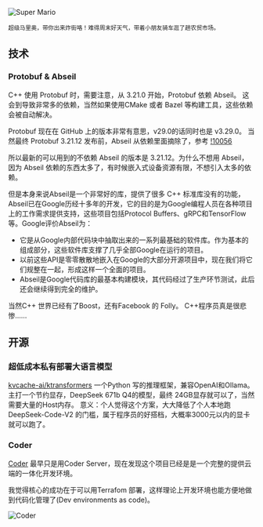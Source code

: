 ---
---

![Super Mario](/images/d/img-9794.webp)

<small>超级马里奥，带你出来炸街咯！难得周末好天气，带着小朋友骑车逛了趟农贸市场。</small>

## 技术

### Protobuf & Abseil

C++ 使用 Protobuf 时，需要注意，从 3.21.0 开始，Protobuf 依赖 Abseil。
这会到导致非常多的依赖，当然如果使用CMake 或者 Bazel 等构建工具，这些依赖会被自动解决。

Protobuf 现在在 GitHub 上的版本非常有意思，v29.0的话同时也是 v3.29.0。
当然最终 Protobuf 3.21.12 发布前，Abseil 从依赖里面摘除了，参考 [!10056](https://github.com/protocolbuffers/protobuf/pull/10056)

所以最新的可以用到的不依赖 Abseil 的版本是 3.21.12。为什么不想用 Abseil，因为 Abseil 依赖的东西太多了，有时候嵌入式设备资源有限，不想引入太多的依赖。

但是本身来说Abseil是一个非常好的库，提供了很多 C++ 标准库没有的功能，Abseil已在Google历经十多年的开发，它的目的是为Google编程人员在各种项目上的工作需求提供支持，这些项目包括Protocol Buffers、gRPC和TensorFlow等。Google评价Abseil为：

- 它是从Google内部代码块中抽取出来的一系列最基础的软件库。作为基本的组成部分，这些软件库支撑了几乎全部Google在运行的项目。
- 以前这些API是零零散散地嵌入在Google的大部分开源项目中，现在我们将它们规整在一起，形成这样一个全面的项目。
- Abseil是Google代码库的最基本构建模块，其代码经过了生产环节测试，此后还会继续得到完全的维护。

当然C++ 世界已经有了Boost，还有Facebook 的 Folly。 C++程序员真是很悲惨……


## 开源

### 超低成本私有部署大语言模型

[kvcache-ai/ktransformers](https://github.com/kvcache-ai/ktransformers) 一个Python 写的推理框架，兼容OpenAI和Ollama。
主打一个节约显存，DeepSeek 671b Q4的模型，最终 24GB显存就可以了，当然需要大量的Host内存。
意义：个人觉得这个方案，大大降低了个人本地跑 DeepSeek-Code-V2 的门槛，属于程序员的好搭档，大概率3000元以内的显卡就可以跑了。

### Coder

[Coder](https://github.com/coder) 最早只是用Coder Server，现在发现这个项目已经是是一个完整的提供云端的一体化开发环境。

我觉得核心的成功在于可以用Terrafom 部署，这样理论上开发环境也能方便地做到代码化管理了(Dev environments as code)。

![Coder](/images/d/2507/coder.webp)

